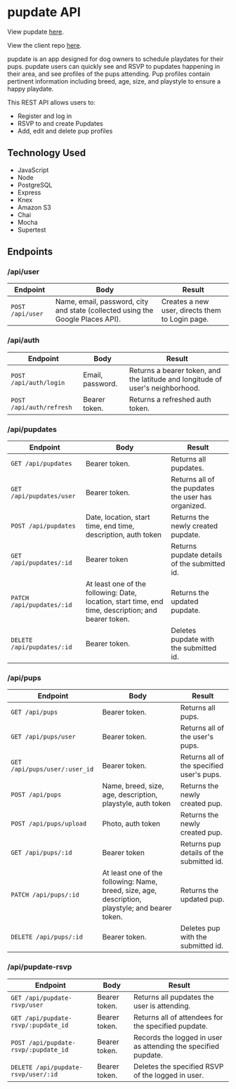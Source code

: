# pupdate API

View pupdate [here](https://pupdate-app.vercel.app/).

View the client repo [here](https://github.com/sallygaller/pupdate).

pupdate is an app designed for dog owners to schedule playdates for their pups. pupdate users can quickly see and RSVP to pupdates happening in their area, and see profiles of the pups attending. Pup profiles contain pertinent information including breed, age, size, and playstyle to ensure a happy playdate. 

This REST API allows users to:
- Register and log in
- RSVP to and create Pupdates
- Add, edit and delete pup profiles

## Technology Used
- JavaScript
- Node
- PostgreSQL
- Express
- Knex
- Amazon S3
- Chai
- Mocha
- Supertest

## Endpoints
### /api/user
| Endpoint        | Body           | Result  |
| ------------- |-------------| ----- |
| `POST /api/user` | Name, email, password, city and state (collected using the Google Places API). | Creates a new user, directs them to Login page. |

### /api/auth
| Endpoint        | Body           | Result  |
| ------------- |-------------| ----- |
| `POST /api/auth/login` | Email, password. |Returns a bearer token, and the latitude and longitude of user's neighborhood. |
| `POST /api/auth/refresh` | Bearer token. | Returns a refreshed auth token. |

### /api/pupdates
| Endpoint        | Body           | Result  |
| ------------- |-------------| ----- |
| `GET /api/pupdates` | Bearer token. | Returns all pupdates. |
| `GET /api/pupdates/user` | Bearer token. | Returns all of the pupdates the user has organized. |
| `POST /api/pupdates` | Date, location, start time, end time, description, auth token | Returns the newly created pupdate. |
| `GET /api/pupdates/:id` | Bearer token | Returns pupdate details of the submitted id. |
| `PATCH /api/pupdates/:id` | At least one of the following: Date, location, start time, end time, description; and bearer token. | Returns the updated pupdate. |
| `DELETE /api/pupdates/:id` | Bearer token. | Deletes pupdate with the submitted id. | 

### /api/pups
| Endpoint        | Body           | Result  |
| ------------- |-------------| ----- |
| `GET /api/pups` | Bearer token. | Returns all pups. |
| `GET /api/pups/user` | Bearer token. | Returns all of the user's pups. |
| `GET /api/pups/user/:user_id` | Bearer token. | Returns all of the specified user's pups. |
| `POST /api/pups` | Name, breed, size, age, description, playstyle, auth token | Returns the newly created pup. |
| `POST /api/pups/upload` | Photo, auth token | Returns the newly created pup. |
| `GET /api/pups/:id` | Bearer token | Returns pup details of the submitted id. |
| `PATCH /api/pups/:id` | At least one of the following: Name, breed, size, age, description, playstyle; and bearer token. | Returns the updated pup. |
| `DELETE /api/pups/:id` | Bearer token. | Deletes pup with the submitted id. | 

### /api/pupdate-rsvp
| Endpoint        | Body           | Result  |
| ------------- |-------------| ----- |
| `GET /api/pupdate-rsvp/user` | Bearer token. | Returns all pupdates the user is attending. |
| `GET /api/pupdate-rsvp/:pupdate_id` | Bearer token. | Returns all of attendees for the specified pupdate. |
| `POST /api/pupdate-rsvp/:pupdate_id` | Bearer token. | Records the logged in user as attending the specified pupdate. |
| `DELETE /api/pupdate-rsvp/user/:id` | Bearer token. | Deletes the specified RSVP of the logged in user. | 